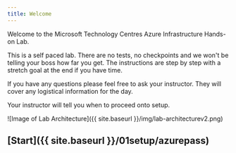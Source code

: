 ```yaml
---
title: Welcome
---
```


Welcome to the Microsoft Technology Centres Azure Infrastructure Hands-on Lab. 

This is a self paced lab. There are no tests, no checkpoints and we won't be telling your boss how far you get. The instructions are step by step with a stretch goal at the end if you have time.

If you have any questions please feel free to ask your instructor. They will cover any logistical information for the day.

Your instructor will tell you when to proceed onto setup.

![Image of Lab Architecture]({{ site.baseurl }}/img/lab-architecturev2.png)

## [Start]({{ site.baseurl }}/01setup/azurepass)